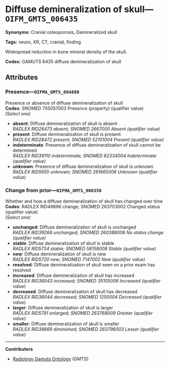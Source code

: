 # Diffuse demineralization of skull—`OIFM_GMTS_006435`

**Synonyms:** Cranial osteoporosis, Demineralized skull

**Tags:** neuro, XR, CT, cranial, finding

Widespread reduction in bone mineral density of the skull.

**Codes:** GAMUTS 6435 diffuse demineralization of skull

## Attributes

### Presence—`OIFMA_GMTS_084880`

Presence or absence of diffuse demineralization of skull  
**Codes**: SNOMED 705057003 Presence (property) (qualifier value)  
*(Select one)*

- **absent**: Diffuse demineralization of skull is absent  
_RADLEX RID28473 absent; SNOMED 2667000 Absent (qualifier value)_
- **present**: Diffuse demineralization of skull is present  
_RADLEX RID28472 present; SNOMED 52101004 Present (qualifier value)_
- **indeterminate**: Presence of diffuse demineralization of skull cannot be determined  
_RADLEX RID39110 indeterminate; SNOMED 82334004 Indeterminate (qualifier value)_
- **unknown**: Presence of diffuse demineralization of skull is unknown  
_RADLEX RID5655 unknown; SNOMED 261665006 Unknown (qualifier value)_

### Change from prior—`OIFMA_GMTS_906358`

Whether and how a diffuse demineralization of skull has changed over time  
**Codes**: RADLEX RID49896 change; SNOMED 263703002 Changed status (qualifier value)  
*(Select one)*

- **unchanged**: Diffuse demineralization of skull is unchanged  
_RADLEX RID39268 unchanged; SNOMED 260388006 No status change (qualifier value)_
- **stable**: Diffuse demineralization of skull is stable  
_RADLEX RID5734 stable; SNOMED 58158008 Stable (qualifier value)_
- **new**: Diffuse demineralization of skull is new  
_RADLEX RID5720 new; SNOMED 7147002 New (qualifier value)_
- **resolved**: Diffuse demineralization of skull seen on a prior exam has resolved  
- **increased**: Diffuse demineralization of skull has increased  
_RADLEX RID36043 increased; SNOMED 35105006 Increased (qualifier value)_
- **decreased**: Diffuse demineralization of skull has decreased  
_RADLEX RID36044 decreased; SNOMED 1250004 Decreased (qualifier value)_
- **larger**: Diffuse demineralization of skull is larger  
_RADLEX RID5791 enlarged; SNOMED 263768009 Greater (qualifier value)_
- **smaller**: Diffuse demineralization of skull is smaller  
_RADLEX RID38669 diminished; SNOMED 263796003 Lesser (qualifier value)_

---

**Contributors**

- [Radiology Gamuts Ontology](https://gamuts.net/) (GMTS)